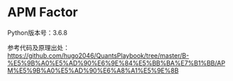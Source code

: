 # APM Factor

Python版本号：3.6.8

参考代码及原理出处：<br>
https://github.com/hugo2046/QuantsPlaybook/tree/master/B-%E5%9B%A0%E5%AD%90%E6%9E%84%E5%BB%BA%E7%B1%BB/APM%E5%9B%A0%E5%AD%90%E6%A8%A1%E5%9E%8B


